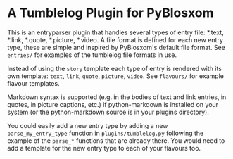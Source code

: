 A Tumblelog Plugin for PyBlosxom
================================

This is an entryparser plugin that handles several types of entry file:
*.text, *.link, *.quote, *.picture, *.video. A file format is defined
for each new entry type, these are simple and inspired by PyBlosxom's
default file format. See `entries/` for examples of the tumblelog file
formats in use.

Instead of using the `story` template each type of entry is rendered
with its own template: `text`, `link`, `quote`, `picture`, `video`. See
`flavours/` for example flavour templates.

Markdown syntax is supported (e.g. in the bodies of text and link
entries, in quotes, in picture captions, etc.) if python-markdown is
installed on your system (or the python-markdown source is in your
plugins directory).

You could easily add a new entry type by adding a new
`parse_my_entry_type` function in `plugins/tumblelog.py` following the
example of the `parse_*` functions that are already there. You would
need to add a template for the new entry type to each of your flavours
too.

